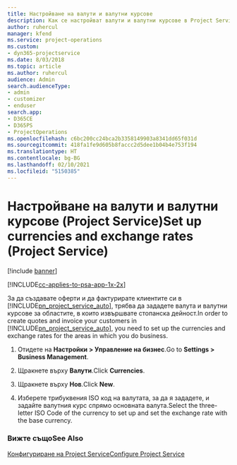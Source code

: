 ```yaml
---
title: Настройване на валути и валутни курсове
description: Как се настройват валути и валутни курсове в Project Service
author: ruhercul
manager: kfend
ms.service: project-operations
ms.custom:
- dyn365-projectservice
ms.date: 8/03/2018
ms.topic: article
ms.author: ruhercul
audience: Admin
search.audienceType:
- admin
- customizer
- enduser
search.app:
- D365CE
- D365PS
- ProjectOperations
ms.openlocfilehash: c6bc200cc24bca2b3358149903a8341dd65f031d
ms.sourcegitcommit: 418fa1fe9d605b8faccc2d5dee1b04b4e753f194
ms.translationtype: HT
ms.contentlocale: bg-BG
ms.lasthandoff: 02/10/2021
ms.locfileid: "5150385"
---
```

# <a name="set-up-currencies-and-exchange-rates-project-service"></a><span data-ttu-id="3a52c-103">Настройване на валути и валутни курсове (Project Service)</span><span class="sxs-lookup"><span data-stu-id="3a52c-103">Set up currencies and exchange rates (Project Service)</span></span>

[!include [banner](../includes/psa-now-project-operations.md)]

[!INCLUDE[cc-applies-to-psa-app-1x-2x](../includes/cc-applies-to-psa-app-1x-2x.md)]

<span data-ttu-id="3a52c-104">За да създавате оферти и да фактурирате клиентите си в [!INCLUDE[pn_project_service_auto](../includes/pn-project-service-auto.md)], трябва да зададете валута и валутни курсове за областите, в които извършвате стопанска дейност.</span><span class="sxs-lookup"><span data-stu-id="3a52c-104">In order to create quotes and invoice your customers in [!INCLUDE[pn_project_service_auto](../includes/pn-project-service-auto.md)], you need to set up the currencies and exchange rates for the areas in which you do business.</span></span>  
  
1.  <span data-ttu-id="3a52c-105">Отидете на **Настройки > Управление на бизнес**.</span><span class="sxs-lookup"><span data-stu-id="3a52c-105">Go to **Settings > Business Management**.</span></span>  
  
2.  <span data-ttu-id="3a52c-106">Щракнете върху **Валути**.</span><span class="sxs-lookup"><span data-stu-id="3a52c-106">Click **Currencies**.</span></span>  
  
3.  <span data-ttu-id="3a52c-107">Щракнете върху **Нов**.</span><span class="sxs-lookup"><span data-stu-id="3a52c-107">Click **New**.</span></span>  
  
4.  <span data-ttu-id="3a52c-108">Изберете трибуквения ISO код на валутата, за да я зададете, и задайте валутния курс спрямо основната валута.</span><span class="sxs-lookup"><span data-stu-id="3a52c-108">Select the three-letter ISO Code of the currency to set up and set the exchange rate with the base currency.</span></span>  
  
### <a name="see-also"></a><span data-ttu-id="3a52c-109">Вижте също</span><span class="sxs-lookup"><span data-stu-id="3a52c-109">See Also</span></span>  
 [<span data-ttu-id="3a52c-110">Конфигуриране на Project Service</span><span class="sxs-lookup"><span data-stu-id="3a52c-110">Configure Project Service</span></span>](../psa/configure.md)
